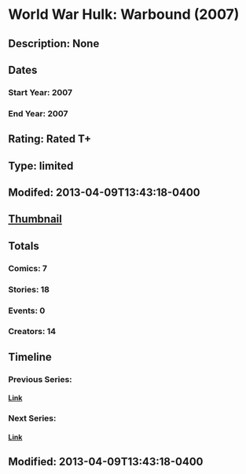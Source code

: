 # World War Hulk: Warbound (2007)
## Description: None
## Dates
### Start Year: 2007
### End Year: 2007
## Rating: Rated T+
## Type: limited
## Modifed: 2013-04-09T13:43:18-0400
## [Thumbnail](http://i.annihil.us/u/prod/marvel/i/mg/1/30/5164528774d7f.jpg)
## Totals
### Comics: 7
### Stories: 18
### Events: 0
### Creators: 14
## Timeline
### Previous Series: 
#### [Link]()
### Next Series: 
#### [Link]()
## Modified: 2013-04-09T13:43:18-0400